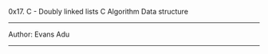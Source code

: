 0x17. C - Doubly linked lists
C Algorithm Data structure
***************************************************
Author: Evans Adu
***************************************************
